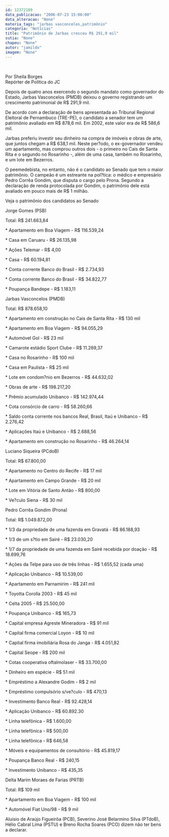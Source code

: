 ```yaml
---
id: 12372189
data_publicacao: "2006-07-23 15:00:00"
data_alteracao: "None"
materia_tags: "jarbas vasconcelos,patrimônio"
categoria: "Notícias"
title: "Patrimônio de Jarbas cresceu R$ 291,9 mil"
sutia: "None"
chapeu: "None"
autor: "jamildo"
imagem: "None"
---
```

<p>&nbsp;</p>
<p>Por Sheila Borges<br />Rep&oacute;rter de Pol&iacute;tica do JC</p>
<p>Depois de quatro anos exercendo o segundo mandato como governador do Estado, Jarbas Vasconcelos (PMDB) deixou o governo registrando um crescimento patrimonial de R$ 291,9 mil.</p>
<p>De acordo com a declara&ccedil;&atilde;o de bens apresentada ao Tribunal Regional Eleitoral de Pernambuco (TRE-PE), o candidato a senador tem um patrim&ocirc;nio avaliado em R$ 878,6 mil. Em 2002, este valor era de R$ 586,6 mil.</p>
<p>Jarbas preferiu investir seu dinheiro na compra de im&oacute;veis e obras de arte, que juntos chegam a R$ 638,1 mil. Neste per?odo, o ex-governador vendeu um apartamento, mas comprou outros dois - o primeiro no Cais de Santa Rita e o segundo no Rosarinho -, al&eacute;m de uma casa, tamb&eacute;m no Rosarinho, e um lote em Bezerros.</p>
<p>O peemedebista, no entanto, n&atilde;o &eacute; o candidato ao Senado que tem o maior patrim&ocirc;nio. O campe&atilde;o &eacute; um estreante na pol?tica: o m&eacute;dico e empres&aacute;rio Pedro Corr&ecirc;a Gondim, que disputa o cargo pelo Prona. Segundo a declara&ccedil;&atilde;o de renda protocolada por Gondim, o patrim&ocirc;nio dele est&aacute; avaliado em pouco mais de R$ 1 milh&atilde;o.</p>
<p>Veja o patrim&ocirc;nio dos candidatos ao Senado</p>
<p>Jorge Gomes (PSB)</p>
<p>Total: R$ 241.663,84</p>
<p>* Apartamento em Boa Viagem - R$ 116.539,24</p>
<p>* Casa em Caruaru - R$ 26.135,98</p>
<p>* A&ccedil;&otilde;es Telemar - R$ 4,00</p>
<p>* Casa - R$ 60.194,81</p>
<p>* Conta corrente Banco do Brasil - R$ 2.734,93</p>
<p>* Conta corrente Banco do Brasil - R$ 34.822,77</p>
<p>* Poupan&ccedil;a Bandepe - R$ 1.183,11</p>
<p>Jarbas Vasconcelos (PMDB)</p>
<p>Total: R$ 878.658,10</p>
<p>* Apartamento em constru&ccedil;&atilde;o no Cais de Santa Rita - R$ 130 mil</p>
<p>* Apartamento em Boa Viagem - R$ 94.055,29</p>
<p>* Autom&oacute;vel Gol - R$ 23 mil</p>
<p>* Camarote est&aacute;dio Sport Clube - R$ 11.289,37</p>
<p>* Casa no Rosarinho - R$ 100 mil</p>
<p>* Casa em Paulista - R$ 25 mil</p>
<p>* Lote em condom?nio em Bezerros - R$ 44.632,02</p>
<p>* Obras de arte - R$ 198.217,20</p>
<p>* Pr&ecirc;mio acumulado Unibanco - R$ 142.974,44</p>
<p>* Cota cons&oacute;rcio de carro - R$ 58.260,66</p>
<p>* Saldo conta corrente nos bancos Real, Brasil, Ita&uacute; e Unibanco - R$ 2.276,42</p>
<p>* Aplica&ccedil;&otilde;es Ita&uacute; e Unibanco - R$ 2.688,56</p>
<p>* Apartamento em constru&ccedil;&atilde;o no Rosarinho - R$ 46.264,14</p>
<p>Luciano Siqueira (PCdoB)</p>
<p>Total: R$ 67.800,00</p>
<p>* Apartamento no Centro do Recife - R$ 17 mil</p>
<p>* Apartamento em Campo Grande - R$ 20 mil</p>
<p>* Lote em Vit&oacute;ria de Santo Ant&atilde;o - R$ 800,00</p>
<p>* Ve?culo Siena - R$ 30 mil</p>
<p>Pedro Corr&ecirc;a Gondim (Prona)</p>
<p>Total: R$ 1.049.872,00</p>
<p>* 1/3 da propriedade de uma fazenda em Gravat&aacute; - R$ 86.188,93</p>
<p>* 1/3 de um s?tio em Sair&eacute; - R$ 23.030,20</p>
<p>* 1/7 da propriedade de uma fazenda em Sair&eacute; recebida por doa&ccedil;&atilde;o - R$ 18.699,76</p>
<p>* A&ccedil;&otilde;es da Telpe para uso de tr&ecirc;s linhas - R$ 1.655,52 (cada uma)</p>
<p>* Aplica&ccedil;&atilde;o Unibanco - R$ 10.539,00</p>
<p>* Apartamento em Parnamirim - R$ 241 mil</p>
<p>* Toyotta Corolla 2003 - R$ 45 mil</p>
<p>* Celta 2005 - R$ 25.500,00</p>
<p>* Poupan&ccedil;a Unibanco - R$ 165,73</p>
<p>* Capital empresa Agreste Mineradora - R$ 91 mil</p>
<p>* Capital firma comercial Loyon - R$ 10 mil</p>
<p>* Capital firma imobili&aacute;ria Rosa do Janga - R$ 4.051,82</p>
<p>* Capital Seope - R$ 200 mil</p>
<p>* Cotas cooperativa oftalmolaser - R$ 33.700,00</p>
<p>* Dinheiro em esp&eacute;cie - R$ 51 mil</p>
<p>* Empr&eacute;stimo a Alexandre Godim - R$ 2 mil</p>
<p>* Empr&eacute;stimo compuls&oacute;rio s/ve?culo - R$ 470,13</p>
<p>* Investimento Banco Real - R$ 92.428,14</p>
<p>* Aplica&ccedil;&atilde;o Unibanco - R$ 60.892.30</p>
<p>* Linha telef&ocirc;nica - R$ 1.600,00</p>
<p>* Linha telef&ocirc;nica - R$ 500,00</p>
<p>* Linha telef&ocirc;nica - R$ 646,58</p>
<p>* M&oacute;veis e equipamentos de consult&oacute;rio - R$ 45.819,17</p>
<p>* Poupan&ccedil;a Banco Real - R$ 240,15</p>
<p>* Investimento Unibanco - R$ 435,35</p>
<p>Delta Marim Moraes de Farias (PRTB)</p>
<p>Total: R$ 109 mil</p>
<p>* Apartamento em Boa Viagem - R$ 100 mil</p>
<p>* Autom&oacute;vel Fiat Uno/98 - R$ 9 mil</p>
<p>Aluisio de Ara&uacute;jo Figueir&ocirc;a (PCB), Severino Jos&eacute; Belarmino Silva (PTdoB), H&eacute;lio Cabral Lima (PSTU) e Breno Rocha Soares (PCO) dizem n&atilde;o ter bens a declarar.</p>
